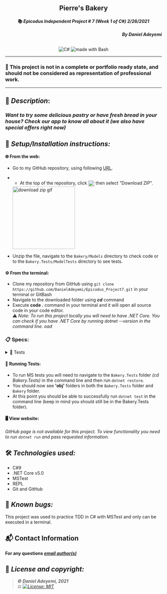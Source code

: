## <div align="center">Pierre's Bakery</div>
#### <div align="center">📚 *Epicodus Independent Project # 7  (Week 1 of C#)  2/26/2021* </div> 
***<p align="right">By Daniel Adeyemi***</p>   
<p align="center">
<br>

<img alt="C#" src="https://img.shields.io/badge/c%23%20-%23239120.svg?&style=for-the-badge&logo=c-sharp&logoColor=white"/>
<img alt="made with Bash" src="https://img.shields.io/badge/Made%20with-Bash-1f425f.svg"/>
</p>

___
### 📇 This project is not in a complete or portfolio ready state, and should not be considered as representation of professional work.
___
## 🚩 *Description*:    
### *Want to try some delicious pastry or have fresh bread in your house? Check our app to know all about it (we also have special offers right now)*


## 🔧 *Setup/Installation instructions:*
#### 🌐 From the web:
* Go to my GitHub repository, using following [URL](https://github.com/DanielAdeyemi/Epicodus_Project7.git).
* * At the top of the repository, click <img src="https://i.imgur.com/Ej9Dphm.png" alt="Code Button" height="20" align="center" /> then select "Download ZIP".

  <img src="https://i.imgur.com/tZKvGne.gif" alt="download zip gif" height="200"/>
* Unzip the file, navigate to the `Bakery/Models` directory to check code or to the `Bakery.Tests/ModelTests` directory to see tests.
#### ⚙️ From the terminal: 
* Clone my repository from GitHub using `git clone https://github.com/DanielAdeyemi/Epicodus_Project7.git` in your terminal or GitBash
* Navigate to the downloaded folder using ***cd*** command
* Execute **code .** command in your terminal and it will open all source code in your code editor.    
⚠️ *Note: To run this project locally you will need to have .NET Core. You can check if you have .NET Core by running dotnet --version in the command line.   oad [](https://dotnet.microsoft.com/download/dotnet)*
### 📋 Specs:
<details>
<summary>🚥 Tests</summary>

| # | Behavior | Input |  Output | Complete |
| :------------- | :------------- | :------------- | :------------: | :-------------: |
| 01 | display price for bread | "" | -1 | ✅ |
| 02 | display price for pastry | "" | -2 | ✅ |
| 03 | if user inserts 1 loaf of bread display $5 | Bread:1 Pastry: 0| 5 | ✅ |
| 04 | if user inserts 1 pastry display $2 | Bread:0 Pastry: 1| 2 | ✅ |
| 05 | if user inserts 1 pastry and 1 bread display $7 | Bread:1 Pastry: 1| 7 | ✅ |
| 06 | if user inserts 2 loaves of bread display 10 | Bread:2 Pastry: 0 | 10  | ✅|
| 07 | if user inserts 2 pastries display 4 | Bread:0 Pastry: 2 | 4  |✅ |
| 08 | if user inserts 2 pastries and 2 loaves of bread display 14 | Bread:2 Pastry: 2 | 14  | ✅|
| 09 | if user inserts 3 loaves of bread display 10| Bread: 3 Pastry: 0  | 10 | ✅|
| 10 | if user inserts 3 pastries display 5| Bread: 0 Pastry: 3  | 5 | ✅|
| 11 | if user inserts 3 loaves of bread and 3 pastries display 15| Bread: 3 Pastry: 3  | 15 | ✅ |
| 12 | if user inserts more than 3 loaves of bread  display correct price |  Bread: 10 Pastries: 0 | 35 | ❌|
| 13 | if user inserts more than 3 pastries  display correct price |  Bread: 0 Pastries: 10 | 17 | ❌|
| 07 |  |  |  | ❌|
| 08 |  |  |  | ❌|
| 09 |  |  |  | ✅|
| 10 |  |  |  | ✅|


</details>



#### 🏁 Running Tests:
* To run MS tests you will need to navigate to the `Bakery.Tests` folder *(cd Bakery.Tests)* in the command line and then run `dotnet restore`.
* You should now see **'obj'** folders in both the `Bakery.Tests` folder and `Bakery` folder.
* At this point you should be able to successfully run `dotnet test` in the command line (keep in mind you should still be in the Bakery.Tests folder).

####  🖥️ View website:
*GitHub page is not available for this project. To view functionality you need to run `dotnet run` and pass requested information.*

## 🛠️ *Technologies used:*
* C#9
* .NET Core v5.0
* MSTest
* REPL
* Git and GitHub

## 🐛 *Known bugs:*
This project was used to practice TDD in C# with MSTest and only can be executed in a terminal.

## 📬 Contact Information
#### For any questions *[email author(s)](mailto:adeyemidany+github@gmail.com?subject=[GitHub])*



## 📘 *License and copyright:*

> ***© Daniel Adeyemi, 2021***  
> ⚖️ *[![License: MIT](https://img.shields.io/badge/License-MIT-yellow.svg)](https://opensource.org/licenses/MIT)*